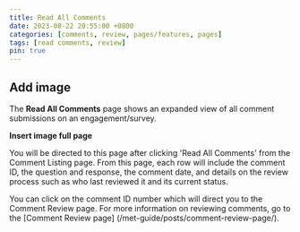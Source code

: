 ```yaml
---
title: Read All Comments
date: 2023-08-22 20:55:00 +0800
categories: [comments, review, pages/features, pages]
tags: [read comments, review]
pin: true
---
```


## Add image

The **Read All Comments** page shows an expanded view of all comment submissions on an engagement/survey. 

**Insert image full page**

You will be directed to this page after clicking 'Read All Comments' from the Comment Listing page. From this page, each row will include the comment ID, the question and response, the comment date, and details on the review process such as who last reviewed it and its current status. 

You can click on the comment ID number which will direct you to the Comment Review page. For more information on reviewing comments, go to the [Comment Review page] (/met-guide/posts/comment-review-page/). 



